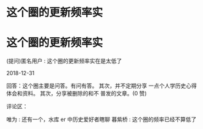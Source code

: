 # 这个圈的更新频率实

# 这个圈的更新频率实

(提问)匿名用户 : 这个圈的更新频率实在是太低了

2018-12-31

回答：这个圈主要是问答。有问有答。 其次，并不定期分享 一点个人学历史心得体会和资料。 其次，分享被删除的和不 普发的文章。(0 赞)

评论区：

唯为 : 还有一个，水库 er 中历史爱好者瞎聊 暮紫桥 : 这个圈的频率已经不算低了